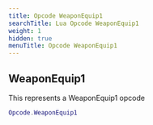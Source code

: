 ```yaml
---
title: Opcode WeaponEquip1
searchTitle: Lua Opcode WeaponEquip1
weight: 1
hidden: true
menuTitle: Opcode WeaponEquip1
---
```

## WeaponEquip1

This represents a WeaponEquip1 opcode
```lua
Opcode.WeaponEquip1
```